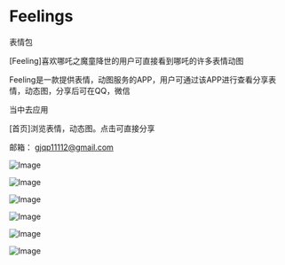 # Feelings
表情包

[Feeling]喜欢哪吒之魔童降世的用户可直接看到哪吒的许多表情动图

Feeling是一款提供表情，动图服务的APP，用户可通过该APP进行查看分享表情，动态图，分享后可在QQ，微信

当中去应用

[首页]浏览表情，动态图。点击可直接分享

邮箱： gjqp11112@gmail.com




![Image](https://github.com/yuxiaohui6/Feelings/blob/master/images/Simulator%20Screen%20Shot%20-%20iPhone%208%20Plus%20-%202019-09-09%20at%2020.54.16.png)

![Image](https://github.com/yuxiaohui6/Feelings/blob/master/images/Simulator%20Screen%20Shot%20-%20iPhone%208%20Plus%20-%202019-09-09%20at%2020.54.32.png)

![Image](https://github.com/yuxiaohui6/Feelings/blob/master/images/Simulator%20Screen%20Shot%20-%20iPhone%208%20Plus%20-%202019-09-09%20at%2020.56.12.png)

![Image](https://github.com/yuxiaohui6/Feelings/blob/master/images/Simulator%20Screen%20Shot%20-%20iPhone%208%20Plus%20-%202019-09-09%20at%2020.56.29.png)

![Image](https://github.com/yuxiaohui6/Feelings/blob/master/images/Simulator%20Screen%20Shot%20-%20iPhone%208%20Plus%20-%202019-09-09%20at%2020.56.12.png)

![Image](https://github.com/yuxiaohui6/Feelings/blob/master/images/Simulator%20Screen%20Shot%20-%20iPhone%208%20Plus%20-%202019-09-09%20at%2020.56.12.png)
